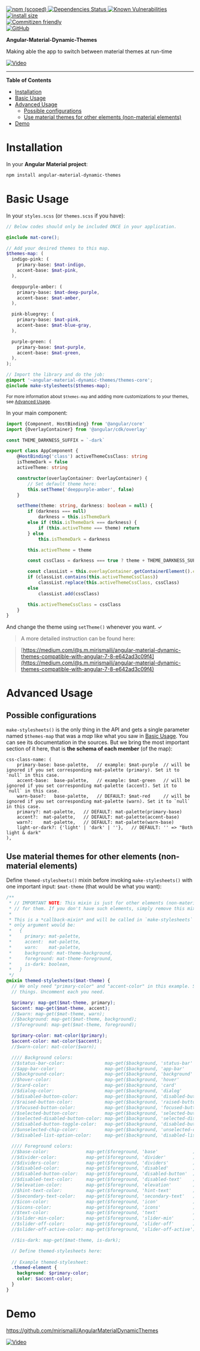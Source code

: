 <p dir="auto">
    <a href="https://npmjs.com/package/angular-material-dynamic-themes">
        <img alt="npm (scoped)" src="https://img.shields.io/npm/v/angular-material-dynamic-themes.svg">
    </a>
    <a href="https://david-dm.org/mirismaili/angular-material-dynamic-themes">
        <img src="https://david-dm.org/mirismaili/angular-material-dynamic-themes.svg" alt="Dependencies Status">
    </a>
    <a href="https://snyk.io//test/github/mirismaili/angular-material-dynamic-themes?targetFile=package.json">
        <img src="https://snyk.io//test/github/mirismaili/angular-material-dynamic-themes/badge.svg?targetFile=package.json" alt="Known Vulnerabilities" data-canonical-src="https://snyk.io//test/github/mirismaili/angular-material-dynamic-themes?targetFile=package.json">
    </a>
    <a href="https://packagephobia.now.sh/result?p=angular-material-dynamic-themes">
        <img src="https://packagephobia.now.sh/badge?p=angular-material-dynamic-themes" alt="install size">
    </a>
    <br>
    <a href="http://commitizen.github.io/cz-cli/">
        <img alt="Commitizen friendly" src="https://img.shields.io/badge/commitizen-friendly-brightgreen.svg">
    </a>
    <br>
    <a href="https://github.com/mirismaili/angular-material-dynamic-themes/blob/master/LICENSE">
        <img alt="GitHub" src="https://img.shields.io/github/license/mirismaili/angular-material-dynamic-themes.svg">
    </a>
</p>

**Angular-Material-Dynamic-Themes**

Making able the app to switch between material themes at run-time

[![Video](https://raw.githubusercontent.com/mirismaili/AngularMaterialDynamicThemes/572b07011fd8f00c9444ada23be3f6105ea66901/res/preview.gif "Demo application video")](https://github.com/mirismaili/AngularMaterialDynamicThemes)

***

**Table of Contents**

* [Installation](#installation)
* [Basic Usage](#basic-usage)
* [Advanced Usage](#advanced-usage)
  * [Possible configurations](#possible-configurations)
  * [Use material themes for other elements (non\-material elements)](#use-material-themes-for-other-elements-non-material-elements)
* [Demo](#demo)

# Installation

In your **Angular Material project**:

```bash
npm install angular-material-dynamic-themes
```

# Basic Usage

In your `styles.scss` (or `themes.scss` if you have):

```scss
// Below codes should only be included ONCE in your application.

@include mat-core();

// Add your desired themes to this map.
$themes-map: (
  indigo-pink: (
    primary-base: $mat-indigo,
    accent-base: $mat-pink,
  ),

  deeppurple-amber: (
    primary-base: $mat-deep-purple,
    accent-base: $mat-amber,
  ),

  pink-bluegrey: (
    primary-base: $mat-pink,
    accent-base: $mat-blue-gray,
  ),

  purple-green: (
    primary-base: $mat-purple,
    accent-base: $mat-green,
  ),
);

// Import the library and do the job:
@import '~angular-material-dynamic-themes/themes-core';
@include make-stylesheets($themes-map);
```

<sup>For more information about `$themes-map` and adding more customizations to your themes, see [Advanced Usage](#advanced-usage).</sup>

In your main component:

```typescript
import {Component, HostBinding} from '@angular/core'
import {OverlayContainer} from '@angular/cdk/overlay'

const THEME_DARKNESS_SUFFIX = `-dark`

export class AppComponent {
    @HostBinding('class') activeThemeCssClass: string
    isThemeDark = false
    activeTheme: string

    constructor(overlayContainer: OverlayContainer) {
        // Set default theme here:
        this.setTheme('deeppurple-amber', false)
    }

    setTheme(theme: string, darkness: boolean = null) {
        if (darkness === null)
            darkness = this.isThemeDark
        else if (this.isThemeDark === darkness) {
            if (this.activeTheme === theme) return
        } else
            this.isThemeDark = darkness

        this.activeTheme = theme

        const cssClass = darkness === true ? theme + THEME_DARKNESS_SUFFIX : theme

        const classList = this.overlayContainer.getContainerElement().classList
        if (classList.contains(this.activeThemeCssClass))
            classList.replace(this.activeThemeCssClass, cssClass)
        else
            classList.add(cssClass)

        this.activeThemeCssClass = cssClass
    }
}
```

And change the theme using `setTheme()` whenever you want. ✓

> A more detailed instruction can be found here:

> [https://medium.com/@s.m.mirismaili/angular-material-dynamic-themes-compatible-with-angular-7-8-e642ad3c09f4](https://medium.com/@s.m.mirismaili/angular-material-dynamic-themes-compatible-with-angular-7-8-e642ad3c09f4)

# Advanced Usage

## Possible configurations

`make-stylesheets()` is the only thing in the API and gets a single parameter named `$themes-map` that was a *map* like what you saw in [Basic Usage](#basic-usage). You can see its documentation in the sources. But we bring the most important section of it here, that is **the schema of each member** (of the map):

```
css-class-name: (
    primary-base: base-palette,   // example: $mat-purple  // will be ignored if you set corresponding mat-palette (primary). Set it to `null` in this case.
    accent-base:  base-palette,   // example: $mat-green   // will be ignored if you set corresponding mat-palette (accent). Set it to `null` in this case.
    warn-base?:   base-palette,   // DEFAULT: $mat-red     // will be ignored if you set corresponding mat-palette (warn). Set it to `null` in this case.
    primary?: mat-palette,   // DEFAULT: mat-palette(primary-base)
    accent?:  mat-palette,   // DEFAULT: mat-palette(accent-base)
    warn?:    mat-palette,   // DEFAULT: mat-palette(warn-base)
    light-or-dark?: {'light' | 'dark' | ''},   // DEFAULT: '' => "Both light & dark"
),
```

## Use material themes for other elements (non-material elements)

Define `themed-stylesheets()` mixin before invoking `make-stylesheets()` with one important input: `$mat-theme` (that would be what you want):

```scss
/**
 * // IMPORTANT NOTE: This mixin is just for other elements (non-material elements) that you want use material themes 
 * // for them. If you don't have such elements, simply remove this mixin.
 *
 * This is a *callback-mixin* and will be called in `make-stylesheets` with a argument ($mat-theme). The schema of this
 * only argument would be:
 *   {
 *     primary: mat-palette,
 *     accent:  mat-palette,
 *     warn:    mat-palette,
 *     background: mat-theme-background,
 *     foreground: mat-theme-foreground,
 *     is-dark: boolean,
 *   }
 */
@mixin themed-stylesheets($mat-theme) {
  // We only need "primary-color" and "accent-color" in this example. So commented out other (not-necessary)
  // things. Uncomment each you need.

  $primary: map-get($mat-theme, primary);
  $accent: map-get($mat-theme, accent);
  //$warn: map-get($mat-theme, warn);
  //$background: map-get($mat-theme, background);
  //$foreground: map-get($mat-theme, foreground);

  $primary-color: mat-color($primary);
  $accent-color: mat-color($accent);
  //$warn-color: mat-color($warn);

  //// Background colors:
  //$status-bar-color:               map-get($background, 'status-bar'              );
  //$app-bar-color:                  map-get($background, 'app-bar'                 );
  //$background-color:               map-get($background, 'background'              );
  //$hover-color:                    map-get($background, 'hover'                   );
  //$card-color:                     map-get($background, 'card'                    );
  //$dialog-color:                   map-get($background, 'dialog'                  );
  //$disabled-button-color:          map-get($background, 'disabled-button'         );
  //$raised-button-color:            map-get($background, 'raised-button'           );
  //$focused-button-color:           map-get($background, 'focused-button'          );
  //$selected-button-color:          map-get($background, 'selected-button'         );
  //$selected-disabled-button-color: map-get($background, 'selected-disabled-button');
  //$disabled-button-toggle-color:   map-get($background, 'disabled-button-toggle'  );
  //$unselected-chip-color:          map-get($background, 'unselected-chip'         );
  //$disabled-list-option-color:     map-get($background, 'disabled-list-option'    );

  //// Foreground colors:
  //$base-color:              map-get($foreground, 'base'             );
  //$divider-color:           map-get($foreground, 'divider'          );
  //$dividers-color:          map-get($foreground, 'dividers'         );
  //$disabled-color:          map-get($foreground, 'disabled'         );
  //$disabled-button-color:   map-get($foreground, 'disabled-button'  );
  //$disabled-text-color:     map-get($foreground, 'disabled-text'    );
  //$elevation-color:         map-get($foreground, 'elevation'        );
  //$hint-text-color:         map-get($foreground, 'hint-text'        );
  //$secondary-text-color:    map-get($foreground, 'secondary-text'   );
  //$icon-color:              map-get($foreground, 'icon'             );
  //$icons-color:             map-get($foreground, 'icons'            );
  //$text-color:              map-get($foreground, 'text'             );
  //$slider-min-color:        map-get($foreground, 'slider-min'       );
  //$slider-off-color:        map-get($foreground, 'slider-off'       );
  //$slider-off-active-color: map-get($foreground, 'slider-off-active');

  //$is-dark: map-get($mat-theme, is-dark);

  // Define themed-stylesheets here:
  
  // Example themed-stylesheet:
  .themed-element {
    background: $primary-color;
    color: $accent-color;
  }
}
```

# Demo

https://github.com/mirismaili/AngularMaterialDynamicThemes

[![Video](https://raw.githubusercontent.com/mirismaili/AngularMaterialDynamicThemes/572b07011fd8f00c9444ada23be3f6105ea66901/res/preview.gif "Demo application video")](https://github.com/mirismaili/AngularMaterialDynamicThemes)
